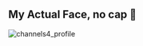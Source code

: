 ## My Actual Face, no cap 🧢
![channels4_profile](https://user-images.githubusercontent.com/108339770/176470663-bf758ea2-2015-4a24-953e-8b945c7ff4b3.jpg)
